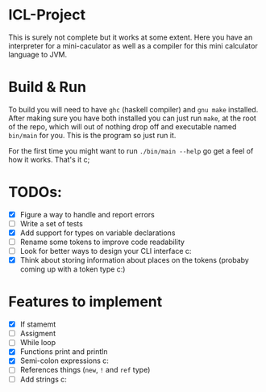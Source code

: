 # ICL-Project

This is surely not complete but it works at some extent. Here you have an interpreter for a mini-caculator as well as a compiler for this mini calculator language to JVM.

# Build & Run
To build you will need to have `ghc` (haskell compiler) and `gnu make` installed. After making sure you have both installed you can just run `make`, at the root of the repo, which will out of nothing drop off and executable named `bin/main` for you. This is the program so just run it. 

For the first time you might want to run `./bin/main --help` go get a feel of how it works. That's it c;

# TODOs:
- [x] Figure a way to handle and report errors
- [ ] Write a set of tests
- [x] Add support for types on variable declarations
- [ ] Rename some tokens to improve code readability
- [ ] Look for better ways to design your CLI interface c:
- [x] Think about storing information about places on the tokens (probaby coming up with a token type c:)

# Features to implement
- [x] If stamemt
- [ ] Assigment
- [ ] While loop
- [x] Functions print and println
- [x] Semi-colon expressions c:
- [ ] References things (`new`, `!` and `ref` type)
- [ ] Add strings c:
